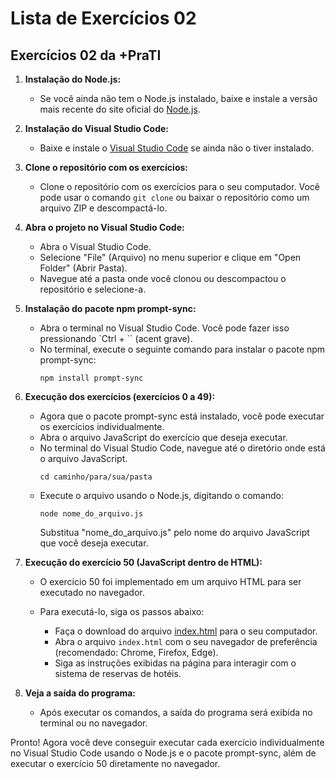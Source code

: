 # Lista de Exercícios 02

## Exercícios 02 da +PraTI

1. **Instalação do Node.js:**
   - Se você ainda não tem o Node.js instalado, baixe e instale a versão mais recente do site oficial do [Node.js](https://nodejs.org/).

2. **Instalação do Visual Studio Code:**
   - Baixe e instale o [Visual Studio Code](https://code.visualstudio.com/) se ainda não o tiver instalado.

3. **Clone o repositório com os exercícios:**
   - Clone o repositório com os exercícios para o seu computador. Você pode usar o comando `git clone` ou baixar o repositório como um arquivo ZIP e descompactá-lo.

4. **Abra o projeto no Visual Studio Code:**
   - Abra o Visual Studio Code.
   - Selecione "File" (Arquivo) no menu superior e clique em "Open Folder" (Abrir Pasta).
   - Navegue até a pasta onde você clonou ou descompactou o repositório e selecione-a.

5. **Instalação do pacote npm prompt-sync:**
   - Abra o terminal no Visual Studio Code. Você pode fazer isso pressionando `Ctrl + `` (acent grave).
   - No terminal, execute o seguinte comando para instalar o pacote npm prompt-sync:
     ```
     npm install prompt-sync
     ```

6. **Execução dos exercícios (exercícios 0 a 49):**
   - Agora que o pacote prompt-sync está instalado, você pode executar os exercícios individualmente.
   - Abra o arquivo JavaScript do exercício que deseja executar.
   - No terminal do Visual Studio Code, navegue até o diretório onde está o arquivo JavaScript.
     ```
     cd caminho/para/sua/pasta
     ```
   - Execute o arquivo usando o Node.js, digitando o comando:
     ```
     node nome_do_arquivo.js
     ```
     Substitua "nome_do_arquivo.js" pelo nome do arquivo JavaScript que você deseja executar.

7. **Execução do exercício 50 (JavaScript dentro de HTML):**
   - O exercício 50 foi implementado em um arquivo HTML para ser executado no navegador.
   - Para executá-lo, siga os passos abaixo:

     - Faça o download do arquivo [index.html](exercicio50/index.html) para o seu computador.
     - Abra o arquivo `index.html` com o seu navegador de preferência (recomendado: Chrome, Firefox, Edge).
     - Siga as instruções exibidas na página para interagir com o sistema de reservas de hotéis.

8. **Veja a saída do programa:**
   - Após executar os comandos, a saída do programa será exibida no terminal ou no navegador.

Pronto! Agora você deve conseguir executar cada exercício individualmente no Visual Studio Code usando o Node.js e o pacote prompt-sync, além de executar o exercício 50 diretamente no navegador.
